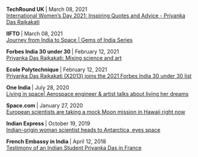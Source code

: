<p>
  <b> TechRound UK </b> | March 08, 2021
  <br> <a href="https://techround.co.uk/international-womens-day/priyanka-das-rajkakati-2021-forbes-india-30-under-30-winner/">
    International Women’s Day 2021: Inspiring Quotes and Advice - Priyanka Das Rajkakati
  </a>
</p>

<p>
  <b> IIFTO </b> | March 08, 2021 
  <br> <a href="https://www.youtube.com/watch?v=BgeJFqWvfPY">
    Journey from India to Space | Gems of India Series 
  </a>
</p>

<p>
  <b> Forbes India 30 under 30 </b> | February 12, 2021
  <br> <a href="https://www.forbesindia.com/article/30-under-30-2021/priyanka-das-rajkakati-mixing-science-and-art/66429/1">
    Priyanka Das Rajkakati: Mixing science and art 
  </a>
</p>

<p>
  <b> Ecole Polytechnique </b> | February 12, 2021
  <br> <a href="https://www.polytechnique.edu/en/content/priyanka-das-rajkakati-x2013-joins-2021-forbes-india-30-under-30-list">
    Priyanka Das Rajkakati (X2013) joins the 2021 Forbes India 30 under 30 list
  </a>
</p>

<p>
  <b> One India </b> | July 28, 2020
  <br> <a href="https://www.oneindia.com/videos/living-in-space-aerospace-engineer-artist-talks-about-living-her-dreams-1067924.html">
    Living in space| Aerospace engineer & artist talks about living her dreams
  </a>
</p>

<p>
  <b> Space.com </b> | January 27, 2020
  <br> <a href="https://www.space.com/mock-moon-mission-euromoonmars-hi-seas-hawaii.html">
    European scientists are taking a mock Moon mission in Hawaii right now
  </a>
</p>

<p>
  <b> Indian Express </b> | October 19, 2019
  <br> <a href="https://indianexpress.com/article/technology/science/indian-origin-woman-scientist-heads-to-antarctica-eyes-space-6077006/">
    Indian-origin woman scientist heads to Antarctica, eyes space
  </a>
</p>

<p>
  <b>French Embassy in India </b> | April 12, 2018
  <br> <a href="https://in.ambafrance.org/Testimony-of-an-Indian-Student-Priyanka-Das-in-France">
    Testimony of an Indian Student Priyanka Das in France
  </a>
</p>
